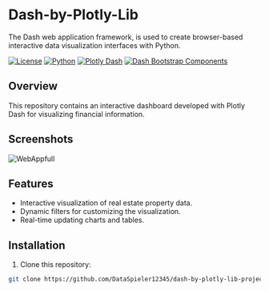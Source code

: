 # Dash-by-Plotly-Lib
The Dash web application framework, is used to create browser-based interactive data visualization interfaces with Python.

[![License](https://img.shields.io/badge/license-MIT-blue.svg)](https://opensource.org/licenses/MIT)
[![Python](https://img.shields.io/badge/python-3.7%2B-blue.svg)](https://www.python.org/downloads/)
[![Plotly Dash](https://img.shields.io/badge/plotly_dash-2.0.0%2B-blue.svg)](https://dash.plotly.com/)
[![Dash Bootstrap Components](https://img.shields.io/badge/dash_bootstrap_components-0.14.0%2B-blue.svg)](https://dash-bootstrap-components.opensource.faculty.ai/)

## Overview

This repository contains an interactive dashboard developed with Plotly Dash for visualizing financial information.

## Screenshots

![WebAppfull](https://github.com/DataSpieler12345/dash-by-plotly-lib-project/assets/45371372/16980e31-92ff-4e82-8e36-0aef8bc642d8)

## Features

- Interactive visualization of real estate property data.
- Dynamic filters for customizing the visualization.
- Real-time updating charts and tables.

## Installation

1. Clone this repository:

```bash
git clone https://github.com/DataSpieler12345/dash-by-plotly-lib-project.git




